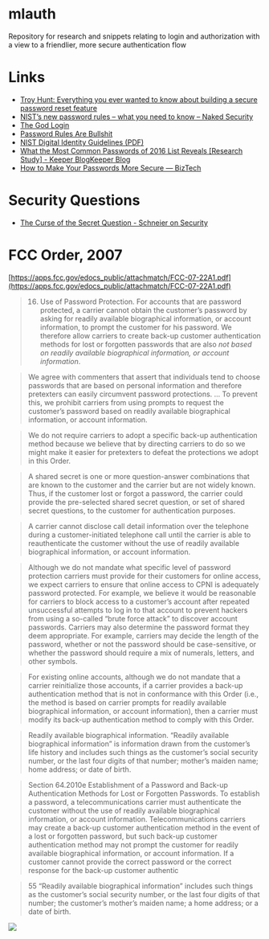 # mlauth
Repository for research and snippets relating to login and authorization with a view to a friendlier, more secure authentication flow

# Links
* [Troy Hunt: Everything you ever wanted to know about building a secure password reset feature](https://www.troyhunt.com/everything-you-ever-wanted-to-know/)
* [NIST’s new password rules – what you need to know – Naked Security](https://nakedsecurity.sophos.com/2016/08/18/nists-new-password-rules-what-you-need-to-know/)
* [The God Login](https://blog.codinghorror.com/the-god-login/)
* [Password Rules Are Bullshit](https://blog.codinghorror.com/password-rules-are-bullshit/)
* [NIST Digital Identity Guidelines (PDF)](http://nvlpubs.nist.gov/nistpubs/SpecialPublications/NIST.SP.800-63-3.pdf)
* [What the Most Common Passwords of 2016 List Reveals [Research Study] - Keeper BlogKeeper Blog](https://blog.keepersecurity.com/2017/01/13/most-common-passwords-of-2016-research-study/)
* [How to Make Your Passwords More Secure — BizTech](https://biztechmagazine.com/article/2017/03/how-make-your-passwords-more-secure)

# Security Questions
* [The Curse of the Secret Question - Schneier on Security](https://www.schneier.com/blog/archives/2005/02/the_curse_of_th.html)

# FCC Order, 2007

[https://apps.fcc.gov/edocs_public/attachmatch/FCC-07-22A1.pdf](https://apps.fcc.gov/edocs_public/attachmatch/FCC-07-22A1.pdf)

> 16. Use of Password Protection. For accounts that are password protected, a carrier cannot obtain the customer’s password by asking for readily available biographical information, or account information, to prompt the customer for his password. We therefore allow carriers to create back-up customer authentication methods for lost or forgotten passwords that are also *not based on readily available biographical information, or account information*.

> We agree with commenters that assert that individuals tend to choose passwords that are based on personal information and therefore pretexters can easily circumvent password protections. ... To prevent this, we prohibit carriers from using prompts to request the customer’s password based on readily available biographical information, or account information. 

> We do not require carriers to adopt a specific back-up authentication method because we believe that by directing carriers to do so we might make it easier for pretexters to defeat the protections we adopt in this Order.

> A shared secret is one or more question-answer combinations that are known to the customer and the carrier but are not widely known. Thus, if the customer lost or forgot a password, the carrier could provide the pre-selected shared secret question, or set of shared secret questions, to the customer for authentication purposes. 

> A carrier cannot disclose call detail information over the telephone during a customer-initiated telephone call until the carrier is able to reauthenticate the customer without the use of readily available biographical information, or account information.

> Although we do not mandate what specific level of password protection carriers must provide for their customers for online access, we expect carriers to ensure that online access to CPNI is adequately password protected. For example, we believe it would be reasonable for carriers to block access to a customer’s account after repeated unsuccessful attempts to log in to that account to prevent hackers from using a so-called “brute force attack” to discover account passwords. Carriers may also determine the password format they deem appropriate. For example, carriers may decide the length of the password, whether or not the password should be case-sensitive, or whether the password should require a mix of numerals, letters, and other symbols. 

> For existing online accounts, although we do not mandate that a carrier reinitialize those accounts, if a carrier provides a back-up authentication method that is not in conformance with this Order (i.e., the method is based on carrier prompts for readily available biographical information, or account information), then a carrier must modify its back-up authentication method to comply with this Order. 

> Readily available biographical information. “Readily available biographical information” is information drawn from the customer’s life history and includes such things as the customer’s social security number, or the last four digits of that number; mother’s maiden name; home address; or date of birth. 

> Section 64.2010e  Establishment of a Password and Back-up Authentication Methods for Lost or Forgotten Passwords. To establish a password, a telecommunications carrier must authenticate the customer without the use of readily available biographical information, or account information. Telecommunications carriers may create a back-up customer authentication method in the event of a lost or forgotten password, but such back-up customer authentication method may not prompt the customer for readily available biographical information, or account information. If a customer cannot provide the correct password or the correct response for the back-up customer authentic

> 55 “Readily available biographical information” includes such things as the customer’s social security number, or the last four digits of that number; the customer’s mother’s maiden name; a home address; or a date of birth. 

![](http://1.bp.blogspot.com/-YnMlo7C3h0g/VV4EoNH2LJI/AAAAAAAAAFo/gI0AeUTnUwo/s1600/Beutler_Google_passwords-v6c.png)
